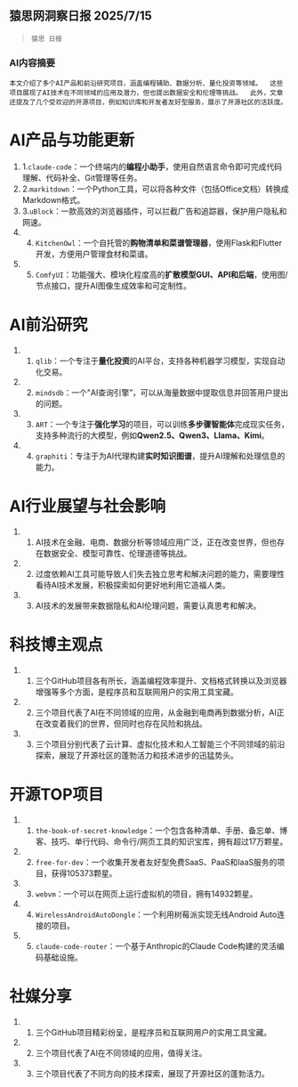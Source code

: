## 猿思网洞察日报 2025/7/15

>  `猿思 日报` 



### **AI内容摘要**

```
本文介绍了多个AI产品和前沿研究项目，涵盖编程辅助、数据分析、量化投资等领域。  这些项目展现了AI技术在不同领域的应用及潜力，但也提出数据安全和伦理等挑战。  此外，文章还提及了几个受欢迎的开源项目，例如知识库和开发者友好型服务，展示了开源社区的活跃度。
```



# **AI产品与功能更新**

1. 1.`claude-code`：一个终端内的**编程小助手**，使用自然语言命令即可完成代码理解、代码补全、Git管理等任务。
2. 2.`markitdown`：一个Python工具，可以将各种文件（包括Office文档）转换成Markdown格式。
3. 3.`uBlock`：一款高效的浏览器插件，可以拦截广告和追踪器，保护用户隐私和网速。
4. 4. `KitchenOwl`：一个自托管的**购物清单和菜谱管理器**，使用Flask和Flutter开发，方便用户管理食材和菜谱。
5. 5. `ComfyUI`：功能强大、模块化程度高的**扩散模型GUI、API和后端**，使用图/节点接口，提升AI图像生成效率和可定制性。


# **AI前沿研究**

1. 1. `qlib`：一个专注于**量化投资**的AI平台，支持各种机器学习模型，实现自动化交易。
2. 2. `mindsdb`：一个"AI查询引擎”，可以从海量数据中提取信息并回答用户提出的问题。
3. 3. `ART`：一个专注于**强化学习**的项目，可以训练**多步骤智能体**完成现实任务，支持多种流行的大模型，例如**Qwen2.5、Qwen3、Llama、Kimi**。
4. 4. `graphiti`：专注于为AI代理构建**实时知识图谱**，提升AI理解和处理信息的能力。


# **AI行业展望与社会影响**

1. 1.  AI技术在金融、电商、数据分析等领域应用广泛，正在改变世界，但也存在数据安全、模型可靠性、伦理道德等挑战。
2. 2.  过度依赖AI工具可能导致人们失去独立思考和解决问题的能力，需要理性看待AI技术发展，积极探索如何更好地利用它造福人类。
3. 3.  AI技术的发展带来数据隐私和AI伦理问题，需要认真思考和解决。


# **科技博主观点**

1. 1.  三个GitHub项目各有所长，涵盖编程效率提升、文档格式转换以及浏览器增强等多个方面，是程序员和互联网用户的实用工具宝藏。
2. 2.  三个项目代表了AI在不同领域的应用，从金融到电商再到数据分析，AI正在改变着我们的世界，但同时也存在风险和挑战。
3. 3.  三个项目分别代表了云计算、虚拟化技术和人工智能三个不同领域的前沿探索，展现了开源社区的蓬勃活力和技术进步的迅猛势头。


# **开源TOP项目**

1. 1. `the-book-of-secret-knowledge`：一个包含各种清单、手册、备忘单、博客、技巧、单行代码、命令行/网页工具的知识宝库，拥有超过17万颗星。
2. 2. `free-for-dev`：一个收集开发者友好型免费SaaS、PaaS和IaaS服务的项目，获得105373颗星。
3. 3. `webvm`：一个可以在网页上运行虚拟机的项目，拥有14932颗星。
4. 4. `WirelessAndroidAutoDongle`：一个利用树莓派实现无线Android Auto连接的项目。
5. 5. `claude-code-router`：一个基于Anthropic的Claude Code构建的灵活编码基础设施。


# **社媒分享**

1. 1.  三个GitHub项目精彩纷呈，是程序员和互联网用户的实用工具宝藏。
2. 2.  三个项目代表了AI在不同领域的应用，值得关注。
3. 3.  三个项目代表了不同方向的技术探索，展现了开源社区的蓬勃活力。